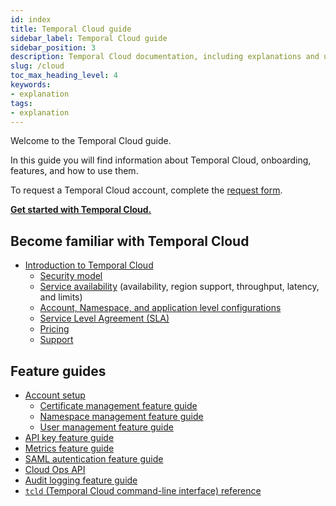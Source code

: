 ```yaml
---
id: index
title: Temporal Cloud guide
sidebar_label: Temporal Cloud guide
sidebar_position: 3
description: Temporal Cloud documentation, including explanations and usage.
slug: /cloud
toc_max_heading_level: 4
keywords:
- explanation
tags:
- explanation
---
```


<!-- THIS FILE IS GENERATED. DO NOT EDIT THIS FILE DIRECTLY -->

Welcome to the Temporal Cloud guide.

In this guide you will find information about Temporal Cloud, onboarding, features, and how to use them.

To request a Temporal Cloud account, complete the [request form](https://pages.temporal.io/cloud-request-access).

**[Get started with Temporal Cloud.](/cloud/get-started#)**

## Become familiar with Temporal Cloud

- [Introduction to Temporal Cloud](/cloud/introduction)
  - [Security model](/cloud/security#)
  - [Service availability](/cloud/service-availability#) (availability, region support, throughput, latency, and limits)
  - [Account, Namespace, and application level configurations](/cloud/configuration#)
  - [Service Level Agreement (SLA)](/cloud/sla#)
  - [Pricing](/cloud/pricing)
  - [Support](/cloud/support)

## Feature guides

- [Account setup](/cloud/account-setup)
  - [Certificate management feature guide](/cloud/certificates)
  - [Namespace management feature guide](/cloud/namespaces)
  - [User management feature guide](/cloud/users)
- [API key feature guide](/cloud/api-keys#)
- [Metrics feature guide](/cloud/metrics)
- [SAML autentication feature guide](/cloud/saml)
- [Cloud Ops API](/ops#)
- [Audit logging feature guide](/cloud/audit-logging)
- [`tcld` (Temporal Cloud command-line interface) reference](/cloud/tcld)

